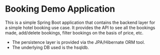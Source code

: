 # Booking Demo Application
This is a simple Spring Boot application that contains the backend layer for a simple hotel booking use case. It provides the API to see all the bookings made, add/delete bookings, filter bookings on the basis of price, etc.

* The persistence layer is provided via the JPA/Hibernate ORM tool.
* The underlying DB used is the hsqldb.